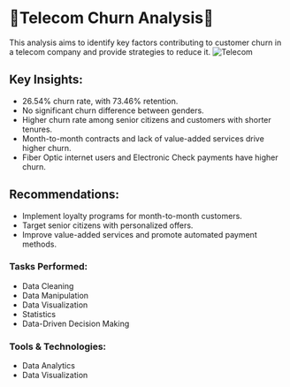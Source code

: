 # 📶Telecom Churn Analysis🛜

This analysis aims to identify key factors contributing to customer churn in a telecom company and provide strategies to reduce it.
![Telecom](https://github.com/user-attachments/assets/c80e0d2b-4020-44ea-8d3f-01c5082f079d)


## Key Insights:
- 26.54% churn rate, with 73.46% retention.
- No significant churn difference between genders.
- Higher churn rate among senior citizens and customers with shorter tenures.
- Month-to-month contracts and lack of value-added services drive higher churn.
- Fiber Optic internet users and Electronic Check payments have higher churn.

## Recommendations:
- Implement loyalty programs for month-to-month customers.
- Target senior citizens with personalized offers.
- Improve value-added services and promote automated payment methods.

### Tasks Performed:
- Data Cleaning
- Data Manipulation
- Data Visualization
- Statistics
- Data-Driven Decision Making

### Tools & Technologies:
- Data Analytics
- Data Visualization
